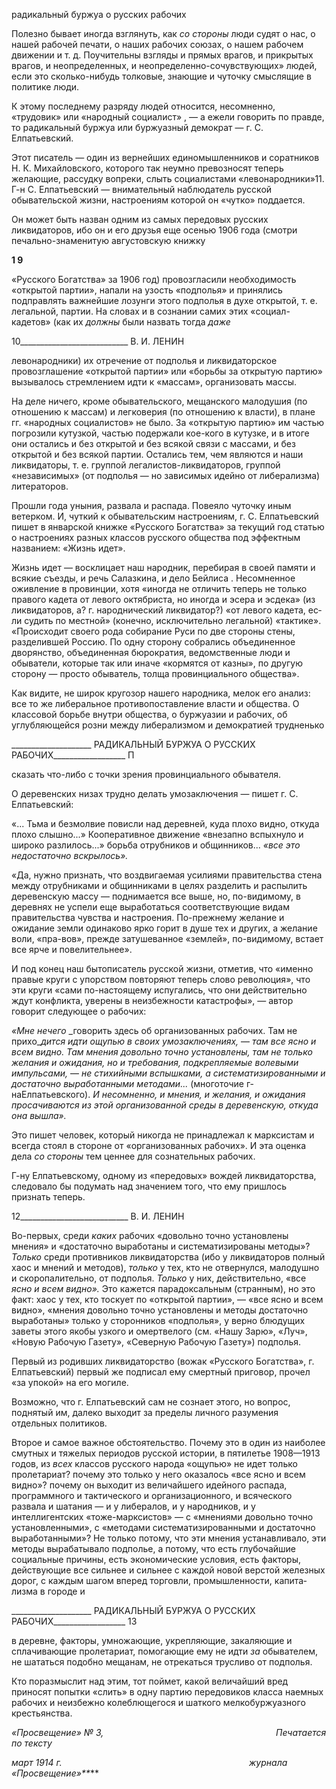 радикальный буржуа о русских рабочих

Полезно бывает иногда взглянуть, как _со стороны_ люди судят о нас, о нашей рабо­чей печати, о наших рабочих союзах, о нашем рабочем движении и т. д. Поучительны взгляды и прямых врагов, и прикрытых врагов, и неопределенных, и неопределенно-сочувствующих» людей, если это сколько-нибудь толковые, знающие и чуточку смыслящие в политике люди.

К этому последнему разряду людей относится, несомненно, «трудовик» или «народ­ный социалист» , — а ежели говорить по правде, то радикальный буржуа или буржу­азный демократ — г. С. Елпатьевский.

Этот писатель — один из вернейших единомышленников и соратников Н. К. Михай­ловского, которого так неумно превозносят теперь желающие, рассудку вопреки, слыть социалистами «левонародники»11. Г-н С. Елпатьевский — внимательный наблюдатель русской обывательской жизни, настроениям которой он «чутко» поддается.

Он может быть назван одним из самых передовых русских ликвидаторов, ибо он и его друзья еще осенью 1906 года (смотри печально-знаменитую августовскую книжку

**1 9**

«Русского Богатства» за 1906 год) провозгласили необходимость «открытой партии», напали на узость «подполья» и принялись подправлять важнейшие лозунги этого под­полья в духе открытой, т. е. легальной, партии. На словах и в сознании самих этих «со­циал-кадетов» (как их _должны_ были назвать тогда _даже_

  

10___________________________ В. И. ЛЕНИН

левонародники) их отречение от подполья и ликвидаторское провозглашение «откры­той партии» или «борьбы за открытую партию» вызывалось стремлением идти к «мас­сам», организовать массы.

На деле ничего, кроме обывательского, мещанского малодушия (по отношению к массам) и легковерия (по отношению к власти), в плане гг. «народных социалистов» не было. За «открытую партию» им частью погрозили кутузкой, частью подержали кое-кого в кутузке, и в итоге они остались и без открытой и без всякой связи с массами, и без открытой и без всякой партии. Остались тем, чем являются и наши ликвидаторы, т. е. группой легалистов-ликвидаторов, группой «независимых» (от подполья — но за­висимых идейно от либерализма) литераторов.

Прошли года уныния, развала и распада. Повеяло чуточку иным ветерком. И, чуткий к обывательским настроениям, г. С. Елпатьевский пишет в январской книжке «Русского Богатства» за текущий год статью о настроениях разных классов русского общества под эффектным названием: «Жизнь идет».

Жизнь идет — восклицает наш народник, перебирая в своей памяти и всякие съезды, и речь Салазкина, и дело Бейлиса . Несомненное оживление в провинции, хотя «ино­гда не отличить теперь не только правого кадета от левого октябриста, но иногда и эсе­ра и эсдека» (из ликвидаторов, а? г. народнический ликвидатор?) «от левого кадета, ес­ли судить по местной» (конечно, исключительно легальной) «тактике». «Происходит своего рода собирание Руси по две стороны стены, разделившей Россию. По одну сто­рону собрались объединенное дворянство, объединенная бюрократия, ведомственные люди и обыватели, которые так или иначе «кормятся от казны», по другую сторону — просто обыватель, толща провинциального общества».

Как видите, не широк кругозор нашего народника, мелок его анализ: все то же либе­ральное противопоставление власти и общества. О классовой борьбе внутри общества, о буржуазии и рабочих, об углубляющейся розни между либерализмом и демократией трудненько

  

____________________ РАДИКАЛЬНЫЙ БУРЖУА О РУССКИХ РАБОЧИХ__________________ П

сказать что-либо с точки зрения провинциального обывателя.

О деревенских низах трудно делать умозаключения — пишет г. С. Елпатьевский:

«... Тьма и безмолвие повисли над деревней, куда плохо видно, откуда плохо слышно...» Кооператив­ное движение «внезапно вспыхнуло и широко разлилось...» борьба отрубников и общинников... _«все это недостаточно вскрылось»._

«Да, нужно признать, что воздвигаемая усилиями правительства стена между отрубниками и общин­никами в целях разделить и распылить деревенскую массу — поднимается все выше, но, по-видимому, в деревнях не успели еще выработаться соответствующие видам правительства чувства и настроения. По-прежнему желание и ожидание земли одинаково ярко горит в душе тех и других, а желание воли, «пра-вов», прежде затушеванное «землей», по-видимому, встает все ярче и повелительнее».

И под конец наш бытописатель русской жизни, отметив, что «именно правые круги с упорством повторяют теперь слово революция», что эти круги «сами по-настоящему испугались, что они действительно ждут конфликта, уверены в неизбежности катаст­рофы», — автор говорит следующее о рабочих:

_«Мне_ _нечего_ _говорить здесь об организованных рабочих. Там не прихо­__дится идти ощупью в своих умозаключениях,_ — _там все ясно и всем вид­но. Там мнения довольно точно установлены, там не только желания и ожидания, но и требования, подкрепляемые волевыми импульсами,_ — _не стихийными вспышками, а систематизированными и достаточно выра­ботанными методами..._ (многоточие г-наЕлпатьевского). _И несомненно, и мнения, и_ _желания, и ожидания просачиваются из этой организованной среды в деревенскую, откуда она вышла»._

Это пишет человек, который никогда не принадлежал к марксистам и всегда стоял в стороне от «организованных рабочих». И эта оценка дела _со стороны_ тем ценнее для сознательных рабочих.

Г-ну Елпатьевскому, одному из «передовых» вождей ликвидаторства, следовало бы подумать над значением того, что ему пришлось признать теперь.

  

12___________________________ В. И. ЛЕНИН

Во-первых, среди _каких_ рабочих «довольно точно установлены мнения» и «доста­точно выработаны и систематизированы методы»? _Только_ среди противников ликвида­торства (ибо у ликвидаторов полный хаос и мнений и методов), _только_ у тех, кто не отвернулся, малодушно и скоропалительно, от подполья. _Только_ у них, действительно, «все _ясно и всем видно»._ Это кажется парадоксальным (странным), но это факт: хаос у тех, кто тоскует по «открытой партии», — «все ясно и всем видно», «мнения довольно точно установлены и методы достаточно выработаны» только у сторонников «подпо­лья», у верно блюдущих заветы этого якобы узкого и омертвелого (см. «Нашу Зарю», «Луч», «Новую Рабочую Газету», «Северную Рабочую Газету») подполья.

Первый из родивших ликвидаторство (вожак «Русского Богатства», г. Елпатьевский) первый же подписал ему смертный приговор, прочел «за упокой» на его могиле.

Возможно, что г. Елпатьевский сам не сознает этого, но вопрос, поднятый им, далеко выходит за пределы личного разумения отдельных политиков.

Второе и самое важное обстоятельство. Почему это в один из наиболее смутных и тяжелых периодов русской истории, в пятилетье 1908—1913 годов, из _всех_ классов русского народа «ощупью» не идет только пролетариат? почему это только у него ока­залось «все ясно и всем видно»? почему он выходит из величайшего идейного распада, программного и тактического и организационного, и всяческого развала и шатания — и у либералов, и у народников, и у интеллигентских «тоже-марксистов» — с «мнениями довольно точно установленными», с «методами систематизированными и достаточно выработанными»? Не только потому, что эти мнения устанавливало, эти методы выра­батывало подполье, а потому, что есть глубочайшие социальные причины, есть эконо­мические условия, есть факторы, действующие все сильнее и сильнее с каждой новой верстой железных дорог, с каждым шагом вперед торговли, промышленности, капита­лизма в городе и

  

____________________ РАДИКАЛЬНЫЙ БУРЖУА О РУССКИХ РАБОЧИХ__________________ 13

в деревне, факторы, умножающие, укрепляющие, закаляющие и сплачивающие проле­тариат, помогающие ему не идти _за_ обывателем, не шататься подобно мещанам, не от­рекаться трусливо от подполья.

Кто поразмыслит над этим, тот поймет, какой величайший вред приносят попытки «слить» в одну партию передовиков класса наемных рабочих и неизбежно колеблюще­гося и шаткого мелкобуржуазного крестьянства.

_«Просвещение» № 3,                                                                      Печатается по тексту_

_март 1914 г.                                                                            журнала «Просвещение»**_**